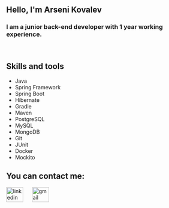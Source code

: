 ## Hello, I'm Arseni Kovalev

### I am a junior back-end developer with 1 year working experience.

<br/>

## Skills and tools

* Java
* Spring Framework
* Spring Boot
* Hibernate
* Gradle
* Maven
* PostgreSQL
* MySQL
* MongoDB
* Git
* JUnit
* Docker
* Mockito


## You can contact me:

[<img alt="linkedin" src="https://cdn-icons-png.flaticon.com/512/174/174857.png" width="45px" height="40px"/>][linkedin]
&nbsp;&nbsp;&nbsp;&nbsp;
[<img alt="gmail" src="https://upload.wikimedia.org/wikipedia/commons/thumb/7/7e/Gmail_icon_%282020%29.svg/200px-Gmail_icon_%282020%29.svg.png" width="45px" height="40px"/>][gmail]

[linkedin]: https://by.linkedin.com/in/arseni-kovalev-73346a226
[gmail]: mailto:arseni.kovalev@gmail.com

